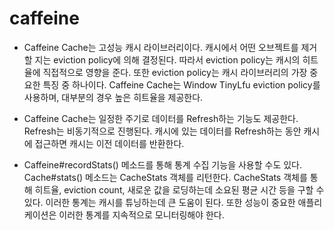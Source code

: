# caffeine

- Caffeine Cache는 고성능 캐시 라이브러리이다. 캐시에서 어떤 오브젝트를 제거할 지는 eviction policy에 의해 결정된다. 따라서 eviction policy는 캐시의 히트율에 직접적으로 영향을 준다. 또한 eviction policy는 캐시 라이브러리의 가장 중요한 특징 중 하나이다. Caffeine Cache는 Window TinyLfu eviction policy를 사용하며, 대부분의 경우 높은 히트율을 제공한다.


- Caffeine Cache는 일정한 주기로 데이터를 Refresh하는 기능도 제공한다. Refresh는 비동기적으로 진행된다. 캐시에 있는 데이터를 Refresh하는 동안 캐시에 접근하면 캐시는 이전 데이터를 반환한다.

- Caffeine#recordStats() 메소드를 통해 통계 수집 기능을 사용할 수도 있다. Cache#stats() 메소드는 CacheStats 객체를 리턴한다. CacheStats 객체를 통해 히트율, eviction count, 새로운 값을 로딩하는데 소요된 평균 시간 등을 구할 수 있다. 이러한 통계는 캐시를 튜닝하는데 큰 도움이 된다. 또한 성능이 중요한 애플리케이션은 이러한 통계를 지속적으로 모니터링해야 한다.